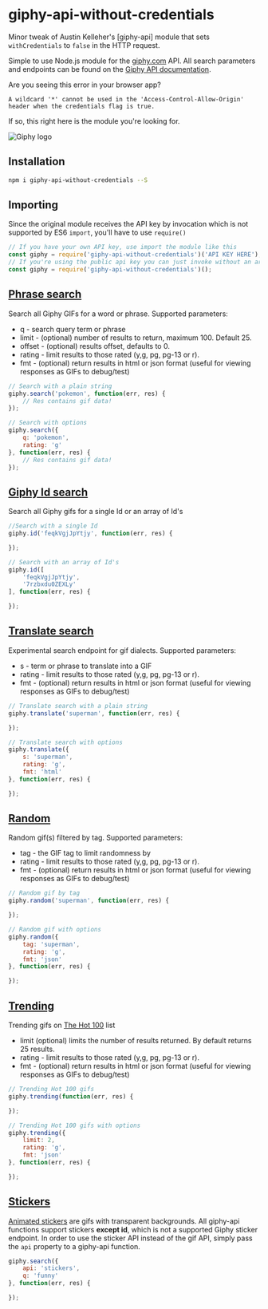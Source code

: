 giphy-api-without-credentials
===========

Minor tweak of Austin Kelleher's [giphy-api] module that sets `withCredentials` to `false` in the HTTP request.

Simple to use Node.js module for the [giphy.com](http://giphy.com) API. All
search parameters and endpoints can be found on the [Giphy API documentation](https://github.com/giphy/GiphyAPI).

Are you seeing this error in your browser app?

```
A wildcard '*' cannot be used in the 'Access-Control-Allow-Origin' header when the credentials flag is true.
```

If so, this right here is the module you're looking for.


![Giphy logo](http://giphy.com/static/img/giphy_logo_square_social.png)

## Installation
```bash
npm i giphy-api-without-credentials --S
```

## Importing
Since the original module receives the API key by invocation which is not supported by ES6 `import`, you'll have to use `require()`
```javascript
// If you have your own API key, use import the module like this
const giphy = require('giphy-api-without-credentials')('API KEY HERE');
// If you're using the public api key you can just invoke without an argument
const giphy = require('giphy-api-without-credentials')();
```

## [Phrase search](https://github.com/giphy/GiphyAPI#search-endpoint)
Search all Giphy GIFs for a word or phrase. Supported parameters:
- q - search query term or phrase
- limit - (optional) number of results to return, maximum 100. Default 25.
- offset - (optional) results offset, defaults to 0.
- rating - limit results to those rated (y,g, pg, pg-13 or r).
- fmt - (optional) return results in html or json format (useful for viewing responses as GIFs to debug/test)

```javascript
// Search with a plain string
giphy.search('pokemon', function(err, res) {
    // Res contains gif data!
});
```
```javascript
// Search with options
giphy.search({
    q: 'pokemon',
    rating: 'g'
}, function(err, res) {
    // Res contains gif data!
});
```

## [Giphy Id search](https://github.com/giphy/GiphyAPI#get-gif-by-id-endpoint)
Search all Giphy gifs for a single Id or an array of Id's

```javascript
//Search with a single Id
giphy.id('feqkVgjJpYtjy', function(err, res) {

});
```
```javascript
// Search with an array of Id's
giphy.id([
    'feqkVgjJpYtjy',
    '7rzbxdu0ZEXLy'
], function(err, res) {

});
```

## [Translate search](https://github.com/giphy/GiphyAPI#translate-endpoint)
Experimental search endpoint for gif dialects. Supported parameters:
- s - term or phrase to translate into a GIF
- rating - limit results to those rated (y,g, pg, pg-13 or r).
- fmt - (optional) return results in html or json format (useful for viewing responses as GIFs to debug/test)

```javascript
// Translate search with a plain string
giphy.translate('superman', function(err, res) {

});
```
```javascript
// Translate search with options
giphy.translate({
    s: 'superman',
    rating: 'g',
    fmt: 'html'
}, function(err, res) {

});
```

## [Random](https://github.com/giphy/GiphyAPI#random-endpoint)
Random gif(s) filtered by tag. Supported parameters:
- tag - the GIF tag to limit randomness by
- rating - limit results to those rated (y,g, pg, pg-13 or r).
- fmt - (optional) return results in html or json format (useful for viewing responses as GIFs to debug/test)

```javascript
// Random gif by tag
giphy.random('superman', function(err, res) {

});
```
```javascript
// Random gif with options
giphy.random({
    tag: 'superman',
    rating: 'g',
    fmt: 'json'
}, function(err, res) {

});
```

## [Trending](https://github.com/giphy/GiphyAPI#trending-gifs-endpoint)
Trending gifs on [The Hot 100](http://giphy.com/hot100) list
- limit (optional) limits the number of results returned. By default returns 25 results.
- rating - limit results to those rated (y,g, pg, pg-13 or r).
- fmt - (optional) return results in html or json format (useful for viewing responses as GIFs to debug/test)

```javascript
// Trending Hot 100 gifs
giphy.trending(function(err, res) {

});
```
```javascript
// Trending Hot 100 gifs with options
giphy.trending({
    limit: 2,
    rating: 'g',
    fmt: 'json'
}, function(err, res) {

});
```

## [Stickers](https://github.com/giphy/GiphyAPI#giphy-sticker-api)
[Animated stickers](https://giphy.com/stickers) are gifs with transparent backgrounds. All giphy-api functions
support stickers **except id**, which is not a supported Giphy sticker endpoint.
In order to use the sticker API instead of the gif API, simply pass the ```api```
property to a giphy-api function.
```javascript
giphy.search({
    api: 'stickers',
    q: 'funny'
}, function(err, res) {

});
```
